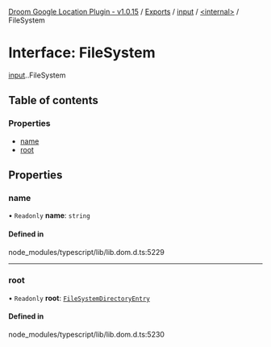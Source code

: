 [Droom Google Location Plugin - v1.0.15](../README.md) / [Exports](../modules.md) / [input](../modules/input.md) / [<internal\>](../modules/input._internal_.md) / FileSystem

# Interface: FileSystem

[input](../modules/input.md).[<internal>](../modules/input._internal_.md).FileSystem

## Table of contents

### Properties

- [name](input._internal_.FileSystem.md#name)
- [root](input._internal_.FileSystem.md#root)

## Properties

### name

• `Readonly` **name**: `string`

#### Defined in

node_modules/typescript/lib/lib.dom.d.ts:5229

___

### root

• `Readonly` **root**: [`FileSystemDirectoryEntry`](../modules/input._internal_.md#filesystemdirectoryentry)

#### Defined in

node_modules/typescript/lib/lib.dom.d.ts:5230
